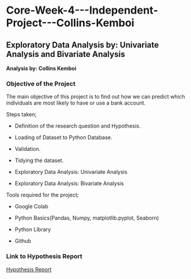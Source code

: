 # Core-Week-4---Independent-Project---Collins-Kemboi

## Exploratory Data Analysis by: Univariate Analysis and Bivariate Analysis

**Analysis by: Collins Kemboi**

### Objective of the Project
The main objective of this project is to find out how we can predict which individuals are most likely to have or use a bank account.

Steps taken;

* Definition of the research question and Hypothesis.

* Loading of Dataset to Python Database.

* Validation.

* Tidying the dataset.

* Exploratory Data Analysis: Univariate Analysis

* Exploratory Data Analysis: Bivariate Analysis


Tools required for the project;

* Google Colab

* Python Basics(Pandas, Numpy, matplotlib.pyplot, Seaborn)

* Python Library

* Github

### Link to Hypothesis Report

[Hypothesis Report](https://drive.google.com/drive/folders/16ddM3B_rIqTg1tPi3zbI4eIqx1EkDmaG?usp=sharing)


